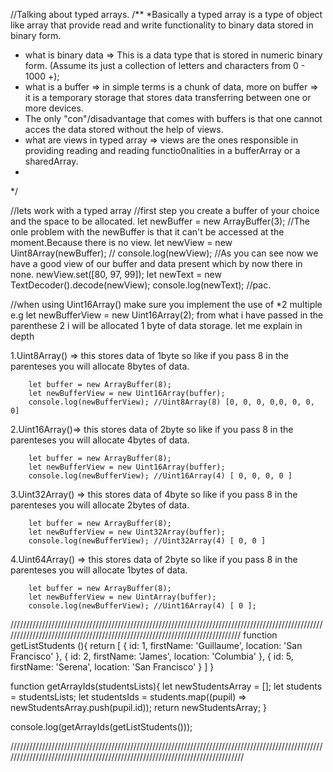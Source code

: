 //Talking about typed arrays.
/**
*Basically a typed array is a type of object like array that provide read and write functionality to binary data stored in binary form.
* what is binary data => This is a data type that is stored in numeric binary form. (Assume its just a collection of letters and characters from 0 - 1000 +);
* what is a buffer => in simple terms is a chunk of data, more on buffer => it is a temporary storage that stores data transferring between one or more devices.
* The only "con"/disadvantage that comes with buffers is that one cannot acces the data stored without the help of views.
* what are views in typed array => views are the ones responsible in providing reading and reading functio0nalities in a bufferArray or a sharedArray.
* 
*/

//lets work with a typed array
//first step you create a buffer of your choice and the space to be allocated.
let newBuffer = new ArrayBuffer(3);
//The onle problem with the newBuffer is that it can't be accessed at the moment.Because there is no view.
let newView = new Uint8Array(newBuffer);
// console.log(newView);
//As you can see now we have a good view of our buffer and data present which by now there in none.
newView.set([80, 97, 99]);
let newText = new TextDecoder().decode(newView);
console.log(newText); //pac.

//when using Uint16Array() make sure you implement the use of *2 multiple
e.g let newBufferView = new Uint16Array(2); from what i have passed in the parenthese 2 i will be allocated 1 byte of data storage.
let me explain in depth

   1.Uint8Array() => this stores data of 1byte  so like if you pass 8 in the parenteses you will allocate 8bytes of data.

		let buffer = new ArrayBuffer(8);
		let newBufferView = new Uint16Array(buffer);
		console.log(newBufferView); //Uint8Array(8) [0, 0, 0, 0,0, 0, 0, 0]

   2.Uint16Array()=> this stores data of 2byte  so like if you pass 8 in the parenteses you will allocate 4bytes of data.


		let buffer = new ArrayBuffer(8);
		let newBufferView = new Uint16Array(buffer);
		console.log(newBufferView); //Uint16Array(4) [ 0, 0, 0, 0 ]

   3.Uint32Array() => this stores data of 4byte  so like if you pass 8 in the parenteses you will allocate 2bytes of data.

		let buffer = new ArrayBuffer(8);
		let newBufferView = new Uint32Array(buffer);
		console.log(newBufferView); //Uint32Array(4) [ 0, 0 ]

   4.Uint64Array() => this stores data of 2byte  so like if you pass 8 in the parenteses you will allocate 1bytes of data.


		let buffer = new ArrayBuffer(8);
		let newBufferView = new UintArray(buffer);
		console.log(newBufferView); //Uint16Array(4) [ 0 ];





////////////////////////////////////////////////////////////////////////////////////////////////////////////////////////////////////////////////////////////////////////////
function getListStudents (){
        return [
          { id: 1, firstName: 'Guillaume', location: 'San Francisco' },
        { id: 2, firstName: 'James', location: 'Columbia' },
        { id: 5, firstName: 'Serena', location: 'San Francisco' }
        ]
}

function getArrayIds(studentsLists){
    let newStudentsArray = [];
    let students = studentsLists;
    let studentsIds = students.map((pupil) => newStudentsArray.push(pupil.id));
    return newStudentsArray;
}

console.log(getArrayIds(getListStudents()));

/////////////////////////////////////////////////////////////////////////////////////////////////////////////////////////////////////////////////////////////////////////////




